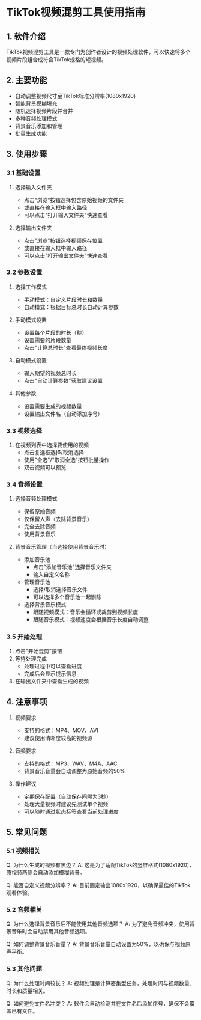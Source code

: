 # TikTok视频混剪工具使用指南

## 1. 软件介绍
TikTok视频混剪工具是一款专门为创作者设计的视频处理软件，可以快速将多个视频片段组合成符合TikTok规格的短视频。

## 2. 主要功能
- 自动调整视频尺寸至TikTok标准分辨率(1080x1920)
- 智能背景模糊填充
- 随机选择视频片段并合并
- 多种音频处理模式
- 背景音乐添加和管理
- 批量生成功能

## 3. 使用步骤

### 3.1 基础设置
1. 选择输入文件夹
   - 点击"浏览"按钮选择包含原始视频的文件夹
   - 或直接在输入框中输入路径
   - 可以点击"打开输入文件夹"快速查看

2. 选择输出文件夹
   - 点击"浏览"按钮选择视频保存位置
   - 或直接在输入框中输入路径
   - 可以点击"打开输出文件夹"快速查看

### 3.2 参数设置
1. 选择工作模式
   - 手动模式：自定义片段时长和数量
   - 自动模式：根据目标总时长自动计算参数

2. 手动模式设置
   - 设置每个片段的时长（秒）
   - 设置需要的片段数量
   - 点击"计算总时长"查看最终视频长度

3. 自动模式设置
   - 输入期望的视频总时长
   - 点击"自动计算参数"获取建议设置

4. 其他参数
   - 设置需要生成的视频数量
   - 设置输出文件名（自动添加序号）

### 3.3 视频选择
1. 在视频列表中选择要使用的视频
   - 点击复选框选择/取消选择
   - 使用"全选"/"取消全选"按钮批量操作
   - 双击视频可以预览

### 3.4 音频设置
1. 选择音频处理模式
   - 保留原始音频
   - 仅保留人声（去除背景音乐）
   - 完全去除音频
   - 使用背景音乐

2. 背景音乐管理（当选择使用背景音乐时）
   - 添加音乐池
     * 点击"添加音乐池"选择音乐文件夹
     * 输入自定义名称
   - 管理音乐池
     * 选择/取消选择音乐文件
     * 可以选择多个音乐池一起删除
   - 选择背景音乐模式
     * 跟随视频模式：音乐会循环或裁剪到视频长度
     * 跟随音乐模式：视频速度会根据音乐长度自动调整

### 3.5 开始处理
1. 点击"开始混剪"按钮
2. 等待处理完成
   - 处理过程中可以查看进度
   - 完成后会显示提示信息
3. 在输出文件夹中查看生成的视频

## 4. 注意事项
1. 视频要求
   - 支持的格式：MP4、MOV、AVI
   - 建议使用清晰度较高的视频源

2. 音频要求
   - 支持的格式：MP3、WAV、M4A、AAC
   - 背景音乐音量会自动调整为原始音频的50%

3. 操作建议
   - 定期保存配置（自动保存间隔为3秒）
   - 处理大量视频时建议先测试单个视频
   - 可以随时通过状态标签查看当前处理进度

## 5. 常见问题

### 5.1 视频相关
Q: 为什么生成的视频有黑边？
A: 这是为了适配TikTok的竖屏格式(1080x1920)，原视频两侧会自动添加模糊背景。

Q: 能否自定义视频分辨率？
A: 目前固定输出1080x1920，以确保最佳的TikTok观看体验。

### 5.2 音频相关
Q: 为什么选择背景音乐后不能使用其他音频选项？
A: 为了避免音频冲突，使用背景音乐时会自动禁用其他音频选项。

Q: 如何调整背景音乐音量？
A: 背景音乐音量自动设置为50%，以确保与视频原声平衡。

### 5.3 其他问题
Q: 为什么处理时间较长？
A: 视频处理是计算密集型任务，处理时间与视频数量、时长和质量相关。

Q: 如何避免文件名冲突？
A: 软件会自动检测并在文件名后添加序号，确保不会覆盖已有文件。 